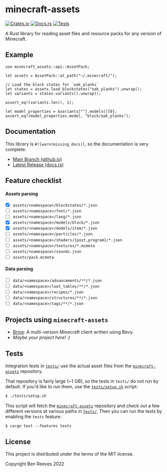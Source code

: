 # minecraft-assets

[![Crates.io](https://img.shields.io/crates/v/minecraft-assets.svg)](https://crates.io/crates/minecraft-assets)
[![Docs.rs](https://img.shields.io/badge/docs-latest-blue.svg)](https://docs.rs/minecraft-assets)
[![Tests](https://github.com/bgr360/minecraft-assets-rs/actions/workflows/tests.yml/badge.svg)](https://github.com/bgr360/minecraft-assets-rs/actions/workflows/tests.yml)

A Rust library for reading asset files and resource packs for any version of
Minecraft.

## Example

```rust,no_run
use minecraft_assets::api::AssetPack;

let assets = AssetPack::at_path("~/.minecraft/");

// Load the block states for `oak_planks`
let states = assets.load_blockstates("oak_planks").unwrap();
let variants = states.variants().unwrap();

assert_eq!(variants.len(), 1);

let model_properties = &variants[""].models()[0];
assert_eq!(model_properties.model, "block/oak_planks");
```

## Documentation

This library is `#![warn(missing_docs)]`, so the documentation is very complete:

* [Main Branch (github.io)](https://bgr360.github.io/minecraft-assets-rs/minecraft_assets/)
* [Latest Release (docs.rs)](https://docs.rs/minecraft-assets)

## Feature checklist

#### Assets parsing

- [x] `assets/<namespace>/blockstates/*.json`
- [ ] `assets/<namespace>/font/*.json`
- [ ] `assets/<namespace>/lang/*.json`
- [x] `assets/<namespace>/models/block/*.json`
- [x] `assets/<namespace>/models/item/*.json`
- [ ] `assets/<namespace>/particles/*.json`
- [ ] `assets/<namespace>/shaders/{post,program}/*.json`
- [ ] `assets/<namespace>/textures/*.mcmeta`
- [ ] `assets/<namespace>/sounds.json`
- [ ] `assets/pack.mcmeta`

#### Data parsing

- [ ] `data/<namespace>/advancements/**/*.json`
- [ ] `data/<namespace>/loot_tables/**/*.json`
- [ ] `data/<namespace>/recipes/*.json`
- [ ] `data/<namespace>/structures/**/*.json`
- [ ] `data/<namespace>/tags/**/*.json`

## Projects using `minecraft-assets`

* [Brine]: A multi-version Minecraft client written using Bevy.
* *Maybe your project here! :)*

## Tests

Integration tests in [`tests/`](tests/) use the actual asset files from the
[`minecraft-assets`] repository.

That repository is fairly large (~1 GB), so the tests in `tests/` do not run by
default. If you'd like to run them, use the [`tests/setup.sh`](tests/setup.sh)
script:

```txt
$ ./tests/setup.sh
```

This script will fetch the [`minecraft-assets`] repository and check out a few
different versions at various paths in [`tests/`](tests/). Then you can run the
tests by enabling the `tests` feature:

```txt
$ cargo test --features tests
```

[`minecraft-assets`]: https://github.com/InventivetalentDev
[Brine]: https://github.com/BGR360/brine

## License

This project is distributed under the terms of the MIT license.

Copyright Ben Reeves 2022
